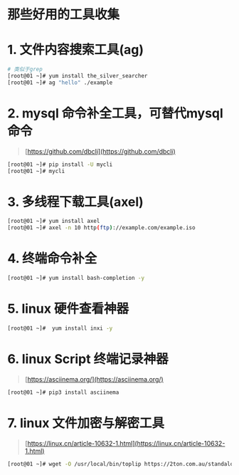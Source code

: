 # 那些好用的工具收集


<!--more-->

# 1. 文件内容搜索工具(ag)
```bash
# 类似于grep
[root@01 ~]# yum install the_silver_searcher 
[root@01 ~]# ag "hello" ./example
```

# 2. mysql 命令补全工具，可替代mysql命令
> [https://github.com/dbcli](https://github.com/dbcli) 
```bash
[root@01 ~]# pip install -U mycli
[root@01 ~]# mycli 
```

# 3. 多线程下载工具(axel)
```bash
[root@01 ~]# yum install axel
[root@01 ~]# axel -n 10 http(ftp)://example.com/example.iso
```
# 4. 终端命令补全
```bash
[root@01 ~]# yum install bash-completion -y 
```
# 5. linux 硬件查看神器
```bash
[root@01 ~]#  yum install inxi -y
```
# 6. linux Script 终端记录神器  
> [https://asciinema.org/](https://asciinema.org/)  
```bash
[root@01 ~]# pip3 install asciinema
```
# 7. linux 文件加密与解密工具 
> [https://linux.cn/article-10632-1.html](https://linux.cn/article-10632-1.html)  
```bash
[root@01 ~]# wget -O /usr/local/bin/toplip https://2ton.com.au/standalone_binaries/toplip && chmod +x /usr/local/bin/toplip  
```
